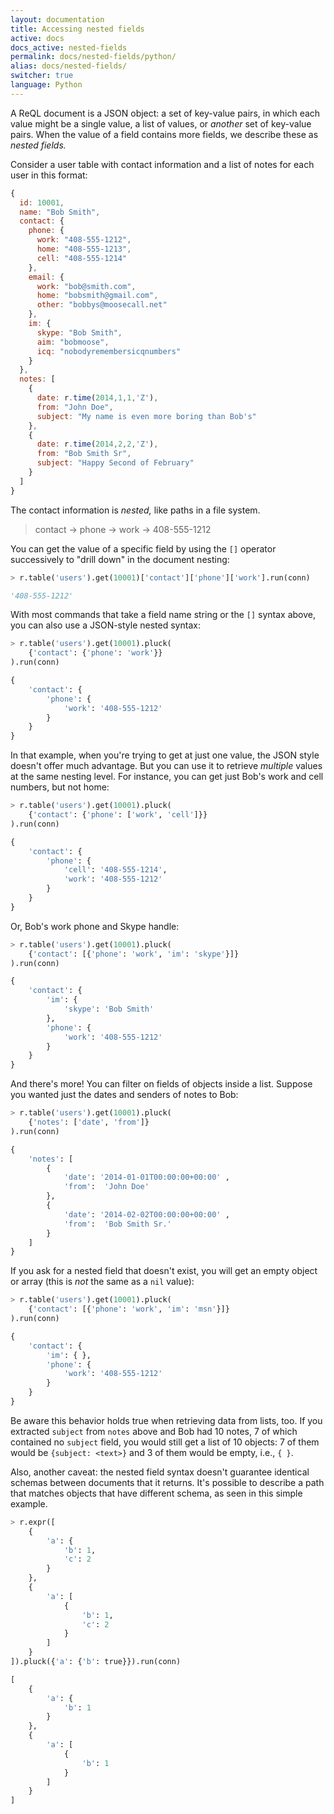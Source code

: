 ```yaml
---
layout: documentation
title: Accessing nested fields
active: docs
docs_active: nested-fields
permalink: docs/nested-fields/python/
alias: docs/nested-fields/
switcher: true
language: Python
---
```


A ReQL document is a JSON object: a set of key-value pairs, in which each value might be a single value, a list of values, or *another* set of key-value pairs. When the value of a field contains more fields, we describe these as *nested fields.*

Consider a user table with contact information and a list of notes for each user in this format:

```js
{
  id: 10001,
  name: "Bob Smith",
  contact: {
    phone: {
      work: "408-555-1212",
      home: "408-555-1213",
      cell: "408-555-1214"
    },
    email: {
      work: "bob@smith.com",
      home: "bobsmith@gmail.com",
      other: "bobbys@moosecall.net"
    },
    im: {
      skype: "Bob Smith",
      aim: "bobmoose",
      icq: "nobodyremembersicqnumbers"
    }
  },
  notes: [
    {
      date: r.time(2014,1,1,'Z'),
      from: "John Doe",
      subject: "My name is even more boring than Bob's"
    },
    {
      date: r.time(2014,2,2,'Z'),
      from: "Bob Smith Sr",
      subject: "Happy Second of February"
    }
  ]
}
```

The contact information is *nested,* like paths in a file system.

> contact &rarr; phone &rarr; work &rarr; 408-555-1212

You can get the value of a specific field by using the `[]` operator successively to "drill down" in the document nesting:

```py
> r.table('users').get(10001)['contact']['phone']['work'].run(conn)

'408-555-1212'
```

With most commands that take a field name string or the `[]` syntax above, you can also use a JSON-style nested syntax:

```py
> r.table('users').get(10001).pluck(
    {'contact': {'phone': 'work'}}
).run(conn)

{
    'contact': {
        'phone': {
            'work': '408-555-1212'
        }
    }
}
```

In that example, when you're trying to get at just one value, the JSON style doesn't offer much advantage. But you can use it to retrieve *multiple* values at the same nesting level. For instance, you can get just Bob's work and cell numbers, but not home:

```py
> r.table('users').get(10001).pluck(
    {'contact': {'phone': ['work', 'cell']}}
).run(conn)

{
    'contact': {
        'phone': {
            'cell': '408-555-1214',
            'work': '408-555-1212'
        }
    }
}
```

Or, Bob's work phone and Skype handle:

```py
> r.table('users').get(10001).pluck(
    {'contact': [{'phone': 'work', 'im': 'skype'}]}
).run(conn)

{
    'contact': {
        'im': {
            'skype': 'Bob Smith'
        },
        'phone': {
            'work': '408-555-1212'
        }
    }
}
```

And there's more! You can filter on fields of objects inside a list. Suppose you wanted just the dates and senders of notes to Bob:

```py
> r.table('users').get(10001).pluck(
    {'notes': ['date', 'from']}
).run(conn)

{
    'notes': [
        {
            'date': '2014-01-01T00:00:00+00:00' ,
            'from':  'John Doe'
        },
        {
            'date': '2014-02-02T00:00:00+00:00' ,
            'from':  'Bob Smith Sr.'
        }
    ]
}
```

If you ask for a nested field that doesn't exist, you will get an empty object or array (this is *not* the same as a `nil` value):

```py
> r.table('users').get(10001).pluck(
    {'contact': [{'phone': 'work', 'im': 'msn'}]}
).run(conn)

{
    'contact': {
        'im': { },
        'phone': {
            'work': '408-555-1212'
        }
    }
}
```

Be aware this behavior holds true when retrieving data from lists, too. If you extracted `subject` from `notes` above and Bob had 10 notes, 7 of which contained no `subject` field,  you would still get a list of 10 objects: 7 of them would be `{subject: <text>}` and 3 of them would be empty, i.e., `{ }`.

Also, another caveat: the nested field syntax doesn't guarantee identical schemas between documents that it returns. It's possible to describe a path that matches objects that have different schema, as seen in this simple example.

```py
> r.expr([
    {
        'a': {
            'b': 1,
            'c': 2
        }
    },
    {
        'a': [
            {
                'b': 1,
                'c': 2
            }
        ]
    }
]).pluck({'a': {'b': true}}).run(conn)

[
    {
        'a': {
            'b': 1
        }
    },
    {
        'a': [
            {
                'b': 1
            }
        ]
    }
]
```
